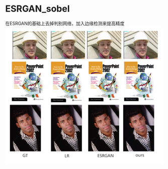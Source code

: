 # ESRGAN_sobel
在ESRGAN的基础上去掉判别网络，加入边缘检测来提高精度
![image](https://github.com/sldz5/ESRGAN_sobel/blob/master/result.png)

